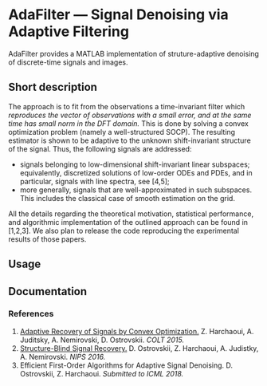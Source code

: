 # AdaFilter — Signal Denoising via Adaptive Filtering

AdaFilter provides a MATLAB implementation of struture-adaptive denoising of discrete-time signals and images.

## Short description

The approach is to fit from the observations a time-invariant filter which *reproduces the vector of observations with a small error, and at the same time has small norm in the DFT domain.* This is done by solving a convex optimization problem (namely a well-structured SOCP).
The resulting estimator is shown to be adaptive to the unknown shift-invariant structure of the signal. Thus, the following signals are addressed:
- signals belonging to low-dimensional shift-invariant linear subspaces; equivalently, discretized solutions of low-order ODEs and PDEs, and in particular, signals with line spectra, see [4,5];
- more generally, signals that are well-approximated in such subspaces. This includes the classical case of smooth estimation on the grid.

All the details regarding the theoretical motivation, statistical performance, and algorithmic implementation of the outlined approach can be found in [1,2,3]. We also plan to release the code reproducing the experimental results of those papers.

## Usage

## Documentation

### References

1. [Adaptive Recovery of Signals by Convex Optimization.](https://hal.inria.fr/hal-01250215) Z. Harchaoui, A. Juditsky, A. Nemirovski, D. Ostrovskii. *COLT 2015.*
2. [Structure-Blind Signal Recovery.](https://arxiv.org/abs/1607.05712) D. Ostrovskii, Z. Harchaoui, A. Judistky, A. Nemirovski. *NIPS 2016.*
3. Efficient First-Order Algorithms for Adaptive Signal Denoising. D. Ostrovskii, Z. Harchaoui. *Submitted to ICML 2018.*
